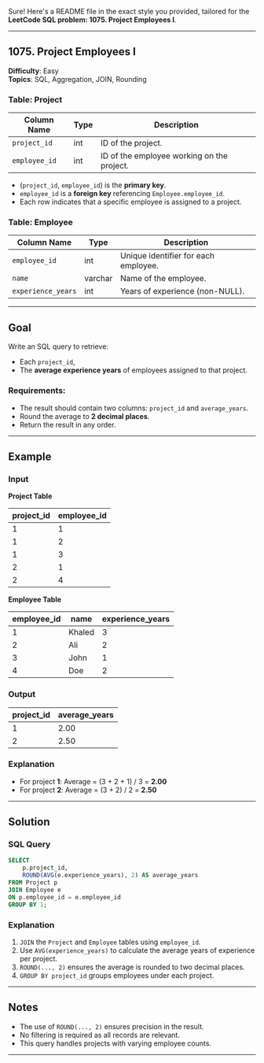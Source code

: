Sure! Here's a README file in the exact style you provided, tailored for the **LeetCode SQL problem: 1075. Project Employees I**.

---

## 1075. Project Employees I  
**Difficulty**: Easy  
**Topics**: SQL, Aggregation, JOIN, Rounding  

### Table: Project  

| Column Name  | Type | Description                                                   |
|--------------|------|---------------------------------------------------------------|
| `project_id` | int  | ID of the project.                                            |
| `employee_id`| int  | ID of the employee working on the project.                    |

- (`project_id`, `employee_id`) is the **primary key**.  
- `employee_id` is a **foreign key** referencing `Employee.employee_id`.  
- Each row indicates that a specific employee is assigned to a project.  

### Table: Employee  

| Column Name      | Type    | Description                             |
|------------------|---------|-----------------------------------------|
| `employee_id`    | int     | Unique identifier for each employee.    |
| `name`           | varchar | Name of the employee.                   |
| `experience_years` | int   | Years of experience (non-NULL).         |

---

## Goal  
Write an SQL query to retrieve:  
- Each `project_id`,  
- The **average experience years** of employees assigned to that project.  

### Requirements:
- The result should contain two columns: `project_id` and `average_years`.  
- Round the average to **2 decimal places**.  
- Return the result in any order.

---

## Example  

### **Input**

**Project Table**  

| project_id | employee_id |
|------------|-------------|
| 1          | 1           |
| 1          | 2           |
| 1          | 3           |
| 2          | 1           |
| 2          | 4           |

**Employee Table**  

| employee_id | name   | experience_years |
|-------------|--------|------------------|
| 1           | Khaled | 3                |
| 2           | Ali    | 2                |
| 3           | John   | 1                |
| 4           | Doe    | 2                |

### **Output**

| project_id | average_years |
|------------|----------------|
| 1          | 2.00           |
| 2          | 2.50           |

### **Explanation**  
- For project **1**: Average = (3 + 2 + 1) / 3 = **2.00**  
- For project **2**: Average = (3 + 2) / 2 = **2.50**

---

## Solution  

### **SQL Query**  
```sql
SELECT 
    p.project_id,
    ROUND(AVG(e.experience_years), 2) AS average_years
FROM Project p
JOIN Employee e
ON p.employee_id = e.employee_id
GROUP BY 1;
```

### **Explanation**  
1. `JOIN` the `Project` and `Employee` tables using `employee_id`.  
2. Use `AVG(experience_years)` to calculate the average years of experience per project.  
3. `ROUND(..., 2)` ensures the average is rounded to two decimal places.  
4. `GROUP BY project_id` groups employees under each project.  

---

## Notes  
- The use of `ROUND(..., 2)` ensures precision in the result.  
- No filtering is required as all records are relevant.  
- This query handles projects with varying employee counts.  

--- 
